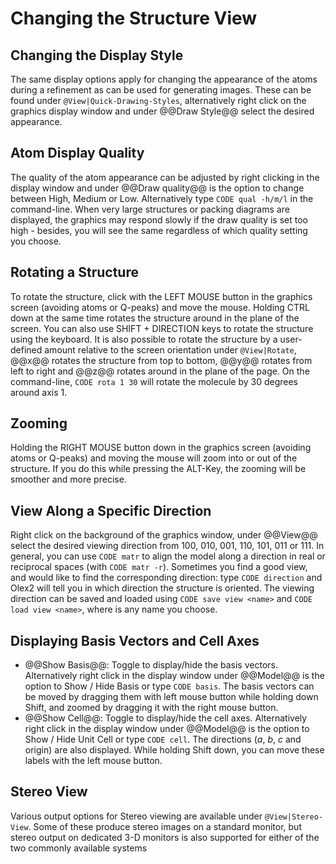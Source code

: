 # Changing the Structure View

## Changing the Display Style
The same display options apply for changing the appearance of the atoms during a refinement as can be used for generating images. These can be found under `@View|Quick-Drawing-Styles`, alternatively right click on the graphics display window and under @@Draw Style@@ select the desired appearance.

## Atom Display Quality
The quality of the atom appearance can be adjusted by right clicking in the display window and under @@Draw quality@@ is the option to change between High, Medium or Low. Alternatively type `CODE qual -h/m/l` in the command-line. When very large structures or packing diagrams are displayed, the graphics may respond slowly if the draw quality is set too high - besides, you will see the same regardless of which quality setting you choose.

## Rotating a Structure
To rotate the structure, click with the LEFT MOUSE button in the graphics screen (avoiding atoms or Q-peaks) and move the mouse. Holding CTRL down at the same time rotates the structure around in the plane of the screen. You can also use SHIFT + DIRECTION keys to rotate the structure using the keyboard.
It is also possible to rotate the structure by a user-defined amount relative to the screen orientation under `@View|Rotate`, @@x@@ rotates the structure from top to bottom, @@y@@ rotates from left to right and @@z@@ rotates around in the plane of the page. On the command-line, `CODE rota 1 30` will rotate the molecule by 30 degrees around axis 1.

## Zooming 
Holding the RIGHT MOUSE button down in the graphics screen (avoiding atoms or Q-peaks) and moving the mouse will zoom into or out of the structure. If you do this while pressing the ALT-Key, the zooming will be smoother and more precise.

## View Along a Specific Direction
Right click on the background of the graphics window, under @@View@@ select the desired viewing direction from 100, 010, 001, 110, 101, 011 or 111.
In general, you can use `CODE matr` to align the model along a direction in real or reciprocal spaces (with `CODE matr -r`). Sometimes you find a good view, and would like to find the corresponding direction: type `CODE direction` and Olex2 will tell you in which direction the structure is oriented.
The viewing direction can be saved and loaded using `CODE save view <name>` and `CODE load view <name>`, where <name> is any name you choose.

## Displaying Basis Vectors and Cell Axes

- @@Show Basis@@: Toggle to display/hide the basis vectors. Alternatively right click in the display window under @@Model@@ is the option to Show / Hide Basis or type `CODE basis`. The basis vectors can be moved by dragging them with left mouse button while holding down Shift, and zoomed by dragging it with the right mouse button.
- @@Show Cell@@: Toggle to display/hide the cell axes. Alternatively right click in the display window under @@Model@@ is the option to Show / Hide Unit Cell or type `CODE cell`. The directions (*a*, *b*, *c* and origin) are also displayed. While holding Shift down, you can move these labels with the left mouse button.

## Stereo View
Various output options for Stereo viewing are available under `@View|Stereo-View`. Some of these produce stereo images on a standard monitor, but stereo output on dedicated 3-D monitors is also supported for either of the two commonly available systems
